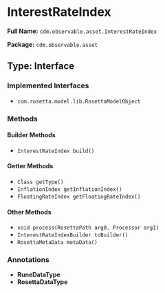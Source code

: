 # InterestRateIndex

**Full Name:** `cdm.observable.asset.InterestRateIndex`

**Package:** `cdm.observable.asset`

## Type: Interface

### Implemented Interfaces

- `com.rosetta.model.lib.RosettaModelObject`

### Methods

#### Builder Methods

- `InterestRateIndex build()`

#### Getter Methods

- `Class getType()`
- `InflationIndex getInflationIndex()`
- `FloatingRateIndex getFloatingRateIndex()`

#### Other Methods

- `void process(RosettaPath arg0, Processor arg1)`
- `InterestRateIndexBuilder toBuilder()`
- `RosettaMetaData metaData()`

### Annotations

- **RuneDataType**
- **RosettaDataType**


